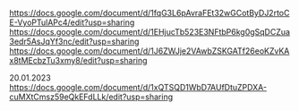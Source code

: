 https://docs.google.com/document/d/1fqG3L6pAvraFEt32wGCotByDJ2rtoCE-VyoPTulAPc4/edit?usp=sharing
https://docs.google.com/document/d/1EHjucTb523E3NFtbP6kg0gSqDCZua3edr5AsJqYf3nc/edit?usp=sharing
https://docs.google.com/document/d/1J6ZWJje2VAwbZSKGATf26eoKZvKAx8tMEcbzTu3xmy8/edit?usp=sharing

20.01.2023
https://docs.google.com/document/d/1xQTSQD1WbD7AUfDtuZPDXA-cuMXtCmsz59eQkEFdLLk/edit?usp=sharing
